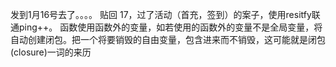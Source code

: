发到1月16号去了。。。。 贴回 17，过了活动（首充，签到）的案子，使用resitfy联通ping++。 函数使用函数外的变量，如若使用的函数外的变量不是全局变量，将自动创建闭包。把一个将要销毁的自由变量，包含进来而不销毁，这可能就是闭包(closure)一词的来历

